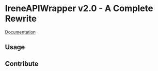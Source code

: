 # IreneAPIWrapper v2.0 - A Complete Rewrite

[Documentation](https://ireneapiwrapper.readthedocs.io/en/latest/)

## Usage

## Contribute